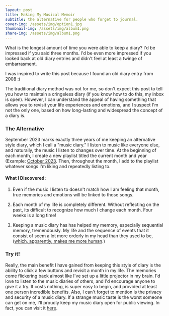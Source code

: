```yaml
---
layout: post
title: Making My Musical Memoir
subtitle: the alternative for people who forget to journal.
cover-img: /assets/img/option1.jpg
thumbnail-img: /assets/img/album1.png
share-img: /assets/img/album1.png
---
```


What is the longest amount of time you were able to keep a diary? I'd be impressed if you said three months. I'd be even more impressed if you looked back at old diary entries and didn't feel at least a twinge of embarrasment. 

I was inspired to write this post because I found an old diary entry from 2008 :(

The traditional diary method was not for me, so don't expect this post to tell you how to maintain a cringeless diary (if you know how to do this, my inbox is open). However, I can understand the appeal of having something that allows you to revisit your life experiences and emotions, and I suspect I'm not the only one, based on how long-lasting and widespread the concept of a diary is. 

### The Alternative
September 2023 marks exactly three years of me keeping an alternative style diary, which I call a "music diary." I listen to music like everyone else, and naturally, the music I listen to changes over time. At the beginning of each month, I create a new playlist titled the current month and year (Example: [October 2023](https://open.spotify.com/playlist/6mzqNhrFcqRbV7r3AONmYh?si=9947990362f64a6a). Then, throughout the month, I add to the playlist whatever songs I'm liking and repeatedly listing to. 

#### What I Discovered:

1. Even if the music I listen to doesn't match how I am feeling that month, true memories and emotions will be linked to those songs. 
   
2. Each month of my life is completely different. Without reflecting on the past, its difficult to recognize how much I change each month. Four weeks is a long time!
   
3. Keeping a music diary has has helped my memory, especially sequential memory, tremendously. My life and the sequence of events that it consist of seem a lot more orderly in my head than they used to be, ([which, apparently, makes me more human](https://neurosciencenews.com/sequential-memory-human-trait-23888/).)

### Try it!
Really, the main benefit I have gained from keeping this style of diary is the ability to click a few buttons and revisit a month in my life. The memories come flickering back almost like I've set up a little projector in my brain. I'd love to listen to the music diaries of others, and I'd encourage anyone to give it a try. It costs nothing, is super easy to begin, and provided at least one person incredible benefits. Also, I can't forget to mention is the privacy and security of a music diary. If a strange music taste is the worst someone can get on me, I'll proudly keep my music diary open for public viewing. In fact, you can visit it [here](https://open.spotify.com/user/sehiccn?si=6819400a98b64de7). 




